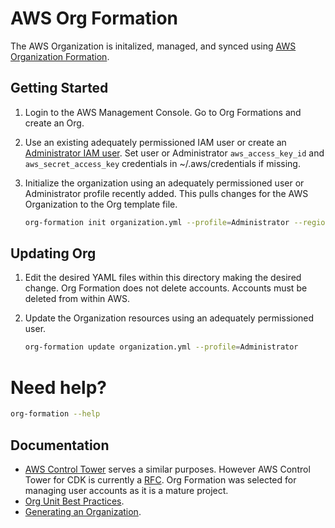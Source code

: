 # AWS Org Formation

The AWS Organization is initalized, managed, and synced using
[AWS Organization Formation](https://github.com/org-formation/org-formation-cli).

## Getting Started

1. Login to the AWS Management Console. Go to Org Formations and create an Org.

2. Use an existing adequately permissioned IAM user or create an
   [Administrator IAM user](https://docs.aws.amazon.com/mediapackage/latest/ug/setting-up-create-iam-user.html).
   Set user or Administrator `aws_access_key_id` and `aws_secret_access_key`
   credentials in ~/.aws/credentials if missing.

3. Initialize the organization using an adequately permissioned user or
   Administrator profile recently added. This pulls changes for the AWS
   Organization to the Org template file.

   ```bash
   org-formation init organization.yml --profile=Administrator --region us-east-2
   ```

## Updating Org

1. Edit the desired YAML files within this directory making the desired change.
   Org Formation does not delete accounts. Accounts must be deleted from within
   AWS.

2. Update the Organization resources using an adequately permissioned user.

   ```bash
   org-formation update organization.yml --profile=Administrator
   ```

# Need help?

```bash
org-formation --help
```

## Documentation

- [AWS Control Tower](https://aws.amazon.com/controltower/) serves a similar
  purposes. However AWS Control Tower for CDK is currently a
  [RFC](https://github.com/aws/aws-cdk-rfcs/issues/81). Org Formation was
  selected for managing user accounts as it is a mature project.
- [Org Unit Best Practices](https://aws.amazon.com/blogs/mt/best-practices-for-organizational-units-with-aws-organizations/?org_product_rc_OUBlog).
- [Generating an Organization](https://github.com/org-formation/org-formation-cli/blob/master/docs/articles/org-formation.md#generating-an-organizationyml-file).
